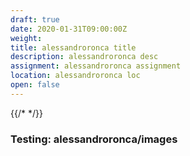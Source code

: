 ```yaml
---
draft: true
date: 2020-01-31T09:00:00Z
weight: 
title: alessandroronca title
description: alessandroronca desc
assignment: alessandroronca assignment
location: alessandroronca loc
open: false
---
```

{{/* <flickity src="3si/images/3si-sales.jpg" title="3Si marketing content" selectCell="flkty.selectCell( value, isWrapped, isInstant )" > */}}

### Testing: alessandroronca/images
